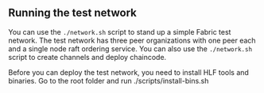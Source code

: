 ## Running the test network

You can use the `./network.sh` script to stand up a simple Fabric test network. The test network has three peer organizations with one peer each and a single node raft ordering service. You can also use the `./network.sh` script to create channels and deploy chaincode.

Before you can deploy the test network, you need to install HLF tools and binaries. Go to the root folder and run ./scripts/install-bins.sh
